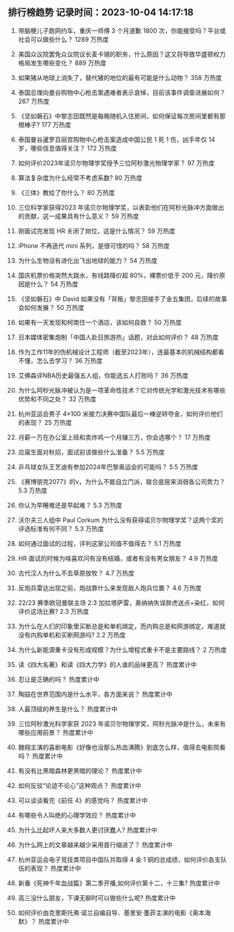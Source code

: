 
## 排行榜趋势 记录时间：2023-10-04 14:17:18
  
  1. 带脑梗儿子跑网约车，重庆一师傅 3 个月道歉 1800 次，你能接受吗？平台或社会可以做些什么？ 1289 万热度
    
  2. 美国众议院罢免众议院议长麦卡锡的职务，什么原因？这又将导致华盛顿权力格局发生哪些变化？ 889 万热度
    
  3. 如果猪从地球上消失了，替代猪的地位的最有可能是什么动物？ 358 万热度
    
  4. 泰国总理向曼谷购物中心枪击案遇难者表示哀悼，目前该事件调查进展如何？ 267 万热度
    
  5. 《坚如磐石》中黎志田既然是每晚随机入住房间，如何保证每次房间里都有那根棒子? 177 万热度
    
  6. 泰国曼谷暹罗百丽宫购物中心枪击案造成中国公民 1 死 1 伤，凶手年仅 14 岁，哪些信息值得关注？ 172 万热度
    
  7. 如何评价2023年诺贝尔物理学奖授予三位阿秒激光物理学家？ 97 万热度
    
  8. 算法复杂度为什么经常不考虑系数? 80 万热度
    
  9. 《三体》教给了你什么？ 80 万热度
    
  10. 三位科学家获得2023 年诺贝尔物理学奖，以表彰他们在阿秒光脉冲方面做出的贡献，这一成果具有什么意义？ 59 万热度
    
  11. 刚面试完发现 HR 关闭了岗位，这是什么情况？ 59 万热度
    
  12. iPhone 不再迭代 mini 系列，是很可惜的吗？ 58 万热度
    
  13. 为什么生物没有进化出飞出地球的能力？ 54 万热度
    
  14. 国庆机票价格突然大跳水，有线路降价超 80%，裸票价低于 200 元，降价原因是什么？ 54 万热度
    
  15. 《坚如磐石》中 David 如果没有「背叛」黎志田接手了金五集团，后续的故事会如何发展？ 50 万热度
    
  16. 如果有一天发现和柯南住一个酒店，该如何自救？ 50 万热度
    
  17. 日本媒体密集炮制「中国人赴日旅游热」话题，对此如何评价？ 48 万热度
    
  18. 作为工作11年的伪机械设计工程师（截至2023年），连最基本的机械结构都看不懂，怎么去学习？ 36 万热度
    
  19. 艾佛森评NBA历史最强五人组，你能选五人打败吗？ 36 万热度
    
  20. 为什么阿秒光脉冲被认为是一项革命性技术？它对传统光学和激光技术有哪些优势和不同之处？ 32 万热度
    
  21. 杭州亚运会男子 4×100 米接力决赛中国队最后一棒逆转夺金，如何评价他们的表现？ 25 万热度
    
  22. 月薪一万在办公室上班和卖炸鸡一个月赚三万，你会选哪个？ 17 万热度
    
  23. 应届生面对秋招，面试前该做些什么准备？ 5.5 万热度
    
  24. 乒乓球女队王艺迪有参加2024年巴黎奥运会的可能吗？ 5.5 万热度
    
  25. 《赛博朋克2077》的v，为什么不能自立门派，联合底层来消弱各公司势力？ 5.3 万热度
    
  26. 你认为早睡难还是早起难？ 5.3 万热度
    
  27. 沃尔夫三人组中 Paul Corkum 为什么没有获得诺贝尔物理学奖？这两个奖的评选标准有何不同？ 5.3 万热度
    
  28. 如何通过面试的过程，评判这家公司值不值得去？ 5.1 万热度
    
  29. HR 面试的时候为啥喜欢问有没有结婚，或者有没有男女朋友？ 4.9 万热度
    
  30. 古代汉人为什么不去草原放牧？ 4.7 万热度
    
  31. 反炮兵雷达出现之前，炮战靠什么来发现敌人炮兵位置？ 4.6 万热度
    
  32. 22/23 赛季欧冠曼联主场 2:3 加拉塔萨雷，奥纳纳失误胖虎送点+染红，如何评价这场比赛? 2.3 万热度
    
  33. 为什么在人们的印象里买断总是和单机绑定，而内购总是和网游绑定，难道就没有内购单机和买断网游吗? 2.2 万热度
    
  34. 为什么新能源重卡没有形成规模？为什么增程式重卡不是主要路线？ 2 万热度
    
  35. 读《四大名著》和读《四大力学》的人谁的品味更高？ 热度累计中
    
  36. 忍让是正确的吗？ 热度累计中
    
  37. 陶喆在世界范围内是什么水平，各方面来说？ 热度累计中
    
  38. 人最顶级的养生是什么？ 热度累计中
    
  39. 三位阿秒激光科学家获 2023 年诺贝尔物理学奖，阿秒光脉冲是什么，未来有哪些应用前景？ 热度累计中
    
  40. 魏翔主演的喜剧电影《好像也没那么热血沸腾》到底怎么样，值得去电影院看吗？ 热度累计中
    
  41. 有没有比黑暗森林更黑暗的理论？ 热度累计中
    
  42. 如何反驳“论迹不论心”这种观点？ 热度累计中
    
  43. 可以谈谈看完《前任 4》的感觉吗？ 热度累计中
    
  44. 有哪些令人叫绝的心理学效应？ 热度累计中
    
  45. 为什么比起坏人来大多数人更讨厌蠢人? 热度累计中
    
  46. 为什么网上的文章越来越少采用首行缩进了？ 热度累计中
    
  47. 杭州亚运会电子竞技类项目中国队共取得 4 金 1 铜的总成绩，如何评价各支队伍的表现？ 热度累计中
    
  48. 新番《死神千年血战篇》第二季开播,如何评价第十二，十三集? 热度累计中
    
  49. 高三没什么朋友，下课无聊时可以做些什么呢? 热度累计中
    
  50. 如何评价由克里斯托弗·诺兰自编自导、基里安·墨菲主演的电影《奥本海默》？ 热度累计中
    
